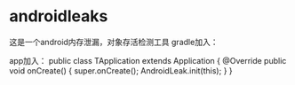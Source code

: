 # androidleaks
这是一个android内存泄漏，对象存活检测工具
gradle加入：

app加入：
public class TApplication extends Application {
    @Override
    public void onCreate() {
        super.onCreate();
        AndroidLeak.init(this);
    }
}
